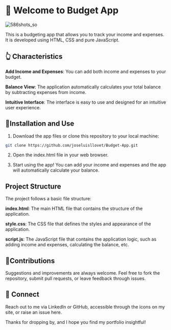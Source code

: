# 👋 Welcome to Budget App


![586shots_so](https://github.com/joseluisllovet/Budget-App/assets/112377220/6b96b9c4-eb82-4d98-9da8-0cf439366546)


This is a budgeting app that allows you to track your income and expenses. It is developed using HTML, CSS and pure JavaScript.

## 👆 Characteristics

**Add Income and Expenses**: You can add both income and expenses to your budget.

**Balance View**: The application automatically calculates your total balance by subtracting expenses from income.

**Intuitive Interface**: The interface is easy to use and designed for an intuitive user experience.


## 🙋Installation and Use

1. Download the app files or clone this repository to your local machine:

```sh
git clone https://github.com/joseluisllovet/Budget-App.git
```

2. Open the index.html file in your web browser.

3. Start using the app! You can add your income and expenses and the app will automatically calculate your balance.


## Project Structure

The project follows a basic file structure:

**index.html**: The main HTML file that contains the structure of the application.

**style.css**: The CSS file that defines the styles and appearance of the application.

**script.js**: The JavaScript file that contains the application logic, such as adding income and expenses, calculating the balance, etc.


## 🙏Contributions

Suggestions and improvements are always welcome. Feel free to fork the repository, submit pull requests, or leave feedback through issues.


## 💬 Connect

Reach out to me via LinkedIn or GitHub, accessible through the icons on my site, or raise an issue here.

Thanks for dropping by, and I hope you find my portfolio insightful!

